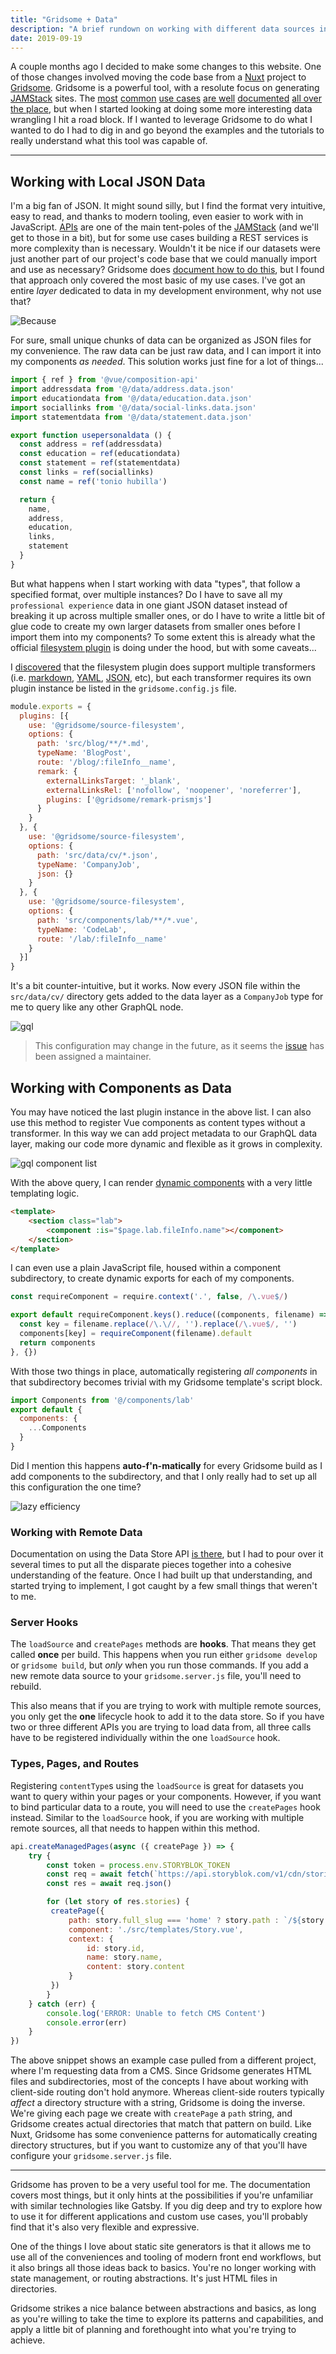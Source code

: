 ```yaml
---
title: "Gridsome + Data"
description: "A brief rundown on working with different data sources in a Gridsome project"
date: 2019-09-19
---
```


A couple months ago I decided to make some changes to this website. One of those changes involved moving the code base from a [Nuxt](https://nuxtjs.org/) project to [Gridsome](https://gridsome.org/). Gridsome is a powerful tool, with a resolute focus on generating [JAMStack](https://jamstack.org/) sites. The [most](https://scotch.io/tutorials/getting-started-with-gridsome) [common](https://www.danvega.dev/blog/2019/01/31/hello-gridsome/) [use cases](https://medium.com/the-web-tub/building-a-showcase-site-with-gridsome-netlify-977d51432838) [are well](https://alligator.io/vuejs/gridsome-blog/) [documented](https://www.telerik.com/blogs/building-a-blog-with-vue-and-markdown-using-gridsome) [all over the place](https://gridsome.org/docs/), but when I started looking at doing some more interesting data wrangling I hit a road block. If I wanted to leverage Gridsome to do what I wanted to do I had to dig in and go beyond the examples and the tutorials to really understand what this tool was capable of.

---

## Working with Local JSON Data

I'm a big fan of JSON. It might sound silly, but I find the format very intuitive, easy to read, and thanks to modern tooling, even easier to work with in JavaScript. [APIs](https://en.wikipedia.org/wiki/Application_programming_interface) are one of the main tent-poles of the [JAMStack](https://jamstack.org/) (and we'll get to those in a bit), but for some use cases building a REST services is more complexity than is necessary. Wouldn't it be nice if our datasets were just another part of our project's code base that we could manually import and use as necessary? Gridsome does [document how to do this](https://gridsome.org/docs/client-side-data/#fetch-from-local-json-files), but I found that approach only covered the most basic of my use cases. I've got an entire *layer* dedicated to data in my development environment, why not use that?

![Because](https://media.giphy.com/media/ghOR9F5KBO5163uuj2/source.gif)

For sure, small unique chunks of data can be organized as JSON files for my convenience. The raw data can be just raw data, and I can import it into my components _as needed_. This solution works just fine for a lot of things...

```js
import { ref } from '@vue/composition-api'
import addressdata from '@/data/address.data.json'
import educationdata from '@/data/education.data.json'
import sociallinks from '@/data/social-links.data.json'
import statementdata from '@/data/statement.data.json'

export function usepersonaldata () {
  const address = ref(addressdata)
  const education = ref(educationdata)
  const statement = ref(statementdata)
  const links = ref(sociallinks)
  const name = ref('tonio hubilla')

  return {
    name,
    address,
    education,
    links,
    statement
  }
}
```

But what happens when I start working with data "types", that follow a specified format, over multiple instances? Do I have to save all my `professional experience` data in one giant JSON dataset instead of breaking it up across multiple smaller ones, or do I have to write a little bit of glue code to create my own larger datasets from smaller ones before I import them into my components? To some extent this is already what the official [filesystem plugin](https://gridsome.org/plugins/@gridsome/source-filesystem) is doing under the hood, but with some caveats...

I [discovered](https://github.com/gridsome/gridsome/issues/401) that the filesystem plugin does support multiple transformers (i.e. [markdown](https://gridsome.org/plugins/@gridsome/transformer-remark), [YAML](https://gridsome.org/plugins/@gridsome/transformer-yaml), [JSON](https://gridsome.org/plugins/@gridsome/transformer-json), etc), but each transformer requires its own plugin instance be listed in the `gridsome.config.js` file.

```js
module.exports = {
  plugins: [{
    use: '@gridsome/source-filesystem',
    options: {
      path: 'src/blog/**/*.md',
      typeName: 'BlogPost',
      route: '/blog/:fileInfo__name',
      remark: {
        externalLinksTarget: '_blank',
        externalLinksRel: ['nofollow', 'noopener', 'noreferrer'],
        plugins: ['@gridsome/remark-prismjs']
      }
    }
  }, {
    use: '@gridsome/source-filesystem',
    options: {
      path: 'src/data/cv/*.json',
      typeName: 'CompanyJob',
      json: {}
    }
  }, {
    use: '@gridsome/source-filesystem',
    options: {
      path: 'src/components/lab/**/*.vue',
      typeName: 'CodeLab',
      route: '/lab/:fileInfo__name'
    }
  }]
}
```

It's a bit counter-intuitive, but it works. Now every JSON file within the `src/data/cv/` directory gets added to the data layer as a `CompanyJob` type for me to query like any other GraphQL node.

![gql](./assets/img/2019-09-19__gql-query.png)

> This configuration may change in the future, as it seems the [issue](https://github.com/gridsome/gridsome/issues/401) has been assigned a maintainer.

## Working with Components as Data

You may have noticed the last plugin instance in the above list. I can also use this method to register Vue components as content types without a transformer. In this way we can add project metadata to our GraphQL data layer, making our code more dynamic and flexible as it grows in complexity.

![gql component list](./assets/img/2019-09-19__gql-query-component.png)

With the above query, I can render [dynamic components](https://vuejs.org/v2/guide/components-dynamic-async.html) with a very little templating logic.

```html
<template>
	<section class="lab">
		<component :is="$page.lab.fileInfo.name"></component>
	</section>
</template>
```

I can even use a plain JavaScript file, housed within a component subdirectory, to create dynamic exports for each of my components.

```js
const requireComponent = require.context('.', false, /\.vue$/)

export default requireComponent.keys().reduce((components, filename) => {
  const key = filename.replace(/\.\//, '').replace(/\.vue$/, '')
  components[key] = requireComponent(filename).default
  return components
}, {})
```

With those two things in place, automatically registering *all components* in that subdirectory becomes trivial with my Gridsome template's script block.

```js
import Components from '@/components/lab'
export default {
  components: {
    ...Components
  }
}
```

Did I mention this happens **auto-f'n-matically** for every Gridsome build as I add components to the subdirectory, and that I only really had to set up all this configuration the one time?

![lazy efficiency](https://media.giphy.com/media/sVUtSOB015Ehq/giphy.gif)

### Working with Remote Data

Documentation on using the Data Store API [is there](https://gridsome.org/docs/data-store-api/), but I had to pour over it several times to put all the disparate pieces together into a cohesive understanding of the feature. Once I had built up that understanding, and started trying to implement, I got caught by a few small things that weren't to me.

### Server Hooks

The `loadSource` and `createPages` methods are **hooks**. That means they get called **once** per build. This happens when you run either `gridsome develop` or `gridsome build`, but _only_ when you run those commands. If you add a new remote data source to your `gridsome.server.js` file, you'll need to rebuild.

This also means that if you are trying to work with multiple remote sources, you only get the **one** lifecycle hook to add it to the data store. So if you have two or three different APIs you are trying to load data from, all three calls have to be registered individually within the one `loadSource` hook.

### Types, Pages, and Routes

Registering `contentType`s using the `loadSource` is great for datasets you want to query within your pages or your components. However, if you want to bind particular data to a route, you will need to use the `createPages` hook instead. Similar to the `loadSource` hook, if you are working with multiple remote sources, all that needs to happen within this method.

```js
api.createManagedPages(async ({ createPage }) => {
	try {
		const token = process.env.STORYBLOK_TOKEN
		const req = await fetch(`https://api.storyblok.com/v1/cdn/stories?token=${token}&cv=${Date.now()}&filter_query[component][in]=page`)
		const res = await req.json()

		for (let story of res.stories) {
		 createPage({
			 path: story.full_slug === 'home' ? story.path : `/${story.full_slug}`,
			 component: './src/templates/Story.vue',
			 context: {
				 id: story.id,
				 name: story.name,
				 content: story.content
			 }
		 })
		}
	} catch (err) {
		console.log('ERROR: Unable to fetch CMS Content')
		console.error(err)
	}
})
```

The above snippet shows an example case pulled from a different project, where I'm requesting data from a CMS. Since Gridsome generates HTML files and subdirectories, most of the concepts I have about working with client-side routing don't hold anymore. Whereas client-side routers typically _affect_ a directory structure with a string, Gridsome is doing the inverse. We're giving each page we create with `createPage` a `path` string, and Gridsome creates actual directories that match that pattern on build. Like Nuxt, Gridsome has some convenience patterns for automatically creating directory structures, but if you want to customize any of that you'll have configure your `gridsome.server.js` file.

---

Gridsome has proven to be a very useful tool for me. The documentation covers most things, but it only hints at the possibilities if you're unfamiliar with similar technologies like Gatsby. If you dig deep and try to explore how to use it for different applications and custom use cases, you'll probably find that it's also very flexible and expressive.

One of the things I love about static site generators is that it allows me to use all of the conveniences and tooling of modern front end workflows, but it also brings all those ideas back to basics. You're no longer working with state management, or routing abstractions. It's just HTML files in directories.

Gridsome strikes a nice balance between abstractions and basics, as long as you're willing to take the time to explore its patterns and capabilities, and apply a little bit of planning and forethought into what you're trying to achieve.
